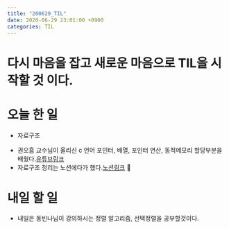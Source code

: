 ```yaml
---
title: "200629_TIL"
date: 2020-06-29 23:01:00 +0900
categories: TIL
---
```

# 다시 마음을 잡고 새로운 마음으로 TIL을 시작할 것 이다.

# 오늘 한 일
* 자료구조
 - 권오흠 교수님이 올리신 c 언어 포인터, 배열, 포인터 연산, 동적메모리 할당부분을 배웠다.[유튜브링크](https://youtu.be/-XbHQQ8pUQY)
 - 자료구조 정리는 노션에다가 했다.[노션링크](https://www.notion.so/1-d6b03453fc87415b820f3d154efd9d8a)

# 내일 할 일
* 내일은 동빈나님이 강의하시는 정렬 알고리즘, 선택정렬을 공부할것이다.